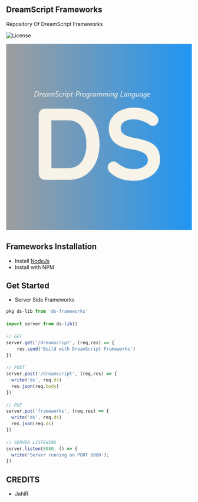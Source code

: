 ## DreamScript Frameworks
Repository Of DreamScript Frameworks



![License](https://img.shields.io/badge/License-MIT-blue.svg)

![Image](https://raw.githubusercontent.com/ds-lang/DreamScript/main/imagee.jpg)


## Frameworks Installation

- Install [NodeJs](https://nodejs.org/en/)
- Install with NPM

## Get Started

- Server Side Frameworks
```js
pkg ds-lib from 'ds-frameworks'

import server from ds-lib()

// GET
server.get('/dreamscript', (req,res) => {
	res.send('Build with DreamScript Frameworks')
})

// POST
server.post('/dreamscript', (req,res) => {
  write('ds', req.ds)
  res.json(req.body)
})

// PUT
server.put('frameworks', (req,res) => {
  write('ds', req.ds)
  res.json(req.ds)
})

// SERVER LISTENING
server.listen(8080, () => {
  write('Server running on PORT 8080');
})
```

## CREDITS
- JahiR

